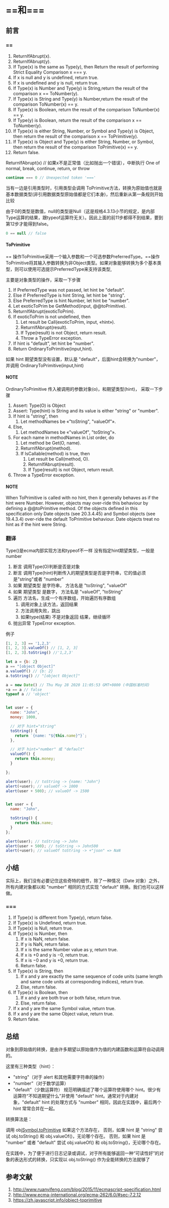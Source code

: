 # ==和===

## 前言

### ==

1. ReturnIfAbrupt(x).
2. ReturnIfAbrupt(y).
3. If Type(x) is the same as Type(y), then Return the result of performing Strict Equality Comparison x === y.
4. If x is null and y is undefined, return true.
5. If x is undefined and y is null, return true.
6. If Type(x) is Number and Type(y) is String,return the result of the comparison x == ToNumber(y).
7. If Type(x) is String and Type(y) is Number,return the result of the comparison ToNumber(x) == y.
8. If Type(x) is Boolean, return the result of the comparison ToNumber(x) == y.
9. If Type(y) is Boolean, return the result of the comparison x == ToNumber(y).
10. If Type(x) is either String, Number, or Symbol and Type(y) is Object, then return the result of the comparison x == ToPrimitive(y).
11. If Type(x) is Object and Type(y) is either String, Number, or Symbol, then return the result of the comparison ToPrimitive(x) == y.
12. Return false.

ReturnIfAbrupt(x)
// 如果x不是正常值（比如抛出一个错误），中断执行  One of normal, break, continue, return, or throw

```javascript
continue === 0 // Unexpected token '==='
```

当有一边是引用类型时，引用类型会调用 ToPrimitive方法，转换为原始值也就是基本数据类型(非引用数据类型原始值都是它们本身)，然后重新从第一条规则开始比较

由于0的类型是数值，null的类型是Null（这是规格4.3.13小节的规定，是内部Type运算的结果，跟typeof运算符无关）。因此上面的前11步都得不到结果，要到第12步才能得到false。

```javascript
0 == null // false
```

#### ToPrimitive

== 操作ToPrimitive采用一个输入参数和一个可选参数PreferredType。==操作ToPrimitive将其输入参数转换为非Object类型。如果对象能够转换为多个基本类型，则可以使用可选提示PreferredType来支持该类型,

主要是对象类型的操作，采取一下步骤

1. If PreferredType was not passed, let hint be "default".
2. Else if PreferredType is hint String, let hint be "string".
3. Else PreferredType is hint Number, let hint be "number".
4. Let exoticToPrim be GetMethod(input, @@toPrimitive).
5. ReturnIfAbrupt(exoticToPrim).
6. If exoticToPrim is not undefined, then
    1. Let result be Call(exoticToPrim, input, «hint»).
    2. ReturnIfAbrupt(result).
    3. If Type(result) is not Object, return result.
    4. Throw a TypeError exception.
7. If hint is "default", let hint be "number".
8. Return OrdinaryToPrimitive(input,hint).

如果 hint 期望类型没有设置，默认是 "default"，后面hint会转换为"number"，并调用 OrdinaryToPrimitive(input,hint)

#### NOTE

OrdinaryToPrimitive 传入被调用的参数对象(o)，和期望类型(hint)， 采取一下步骤

1. Assert: Type(O) is Object
2. Assert: Type(hint) is String and its value is either "string" or "number".
3. If hint is "string", then
    1. Let methodNames be «"toString", "valueOf"».
4. Else,
    1. Let methodNames be «"valueOf", "toString"».
5. For each name in methodNames in List order, do
    1. Let method be Get(O, name).
    2. ReturnIfAbrupt(method).
    3. If IsCallable(method) is true, then
       1. Let result be Call(method, O).
       2. ReturnIfAbrupt(result).
       3. If Type(result) is not Object, return result.
6. Throw a TypeError exception.

#### NOTE

 When ToPrimitive is called with no hint, then it generally behaves as if the hint were Number. However, objects may over-ride this behaviour by defining a @@toPrimitive method. Of the objects defined in this specification only Date objects (see 20.3.4.45) and Symbol objects (see 19.4.3.4) over-ride the default ToPrimitive behaviour. Date objects treat no hint as if the hint were String.

### 翻译

Type()是ecma内部实现方法和typeof不一样
没有指定hint期望类型，一般是number

1. 断言 调用Type(O)判断是否是对象
2. 断言 调用Type(hint)判断传入的期望类型是否是字符串，它的值必须是"string"或者 "number"
3. 如果 期望类型 是字符串， 方法名是 "toString", "valueOf"
4. 如果 期望类型 是数字， 方法名是 "valueOf", "toString"
5. 遍历 方法名，生成一个有序数组，开始遍历有序数组
   1. 调用对象上该方法，返回结果
   2. 方法调用失败，跳出
   3. 如果type(结果) 不是对象返回 结果，继续循环
6. 抛出异常 TypeError exception.

例子

```javascript
[1, 2, 3] == '1,2,3'
[1, 2, 3].valueOf() // [1, 2, 3]
[1, 2, 3].toString() //'1,2,3'

let a = {b: 2}
a == "[object Object]"
a.valueOf() // {b: 2}
a.toString() // "[object Object]"
```

```javascript
a = new Date() // Thu May 28 2020 11:05:53 GMT+0800 (中国标准时间)
+a == a // false
typeof a // 'object'
```

```javascript

let user = {
  name: "John",
  money: 1000,

  // 对于 hint="string"
  toString() {
    return `{name: "${this.name}"}`;
  },

  // 对于 hint="number" 或 "default"
  valueOf() {
    return this.money;
  }

};

alert(user); // toString -> {name: "John"}
alert(+user); // valueOf -> 1000
alert(user + 500); // valueOf -> 1500
```

```javascript

let user = {
  name: "John",

  toString() {
    return this.name;
  }
};

alert(user); // toString -> John
alert(user + 500); // toString -> John500
alert(+user); // valueOf toString -> +"json" => NaN
```

## 小结

实际上，我们没有必要记住这些奇特的细节，除了一种情况（Date 对象）之外，所有内建对象都以和 "number" 相同的方式实现 "default" 转换。我们也可以这样做。

### ===

1. If Type(x) is different from Type(y), return false.
2. If Type(x) is Undefined, return true.
3. If Type(x) is Null, return true.
4. If Type(x) is Number, then
    1. If x is NaN, return false.
    2. If y is NaN, return false.
    3. If x is the same Number value as y, return true.
    4. If x is +0 and y is −0, return true.
    5. If x is −0 and y is +0, return true.
    6. Return false.
5. If Type(x) is String, then
    1. If x and y are exactly the same sequence of code units (same length and same code units at corresponding indices), return true.
    2. Else, return false.
6. If Type(x) is Boolean, then
    1. If x and y are both true or both false, return true.
    2. Else, return false.
7. If x and y are the same Symbol value, return true.
8. If x and y are the same Object value, return true.
9. Return false.

## 总结

对象到原始值的转换，是由许多期望以原始值作为值的内建函数和运算符自动调用的。

这里有三种类型（hint）：

- "string"（对于 alert 和其他需要字符串的操作）
- "number"（对于数学运算）
- "default"（少数运算符）
规范明确描述了哪个运算符使用哪个 hint。很少有运算符“不知道期望什么”并使用 "default" hint。通常对于内建对象，"default" hint 的处理方式与 "number" 相同，因此在实践中，最后两个 hint 常常合并在一起。

转换算法是：

调用 obj[Symbol.toPrimitive](hint) 如果这个方法存在，
    否则，如果 hint 是 "string"
尝试 obj.toString() 和 obj.valueOf()，无论哪个存在。
    否则，如果 hint 是 "number" 或者 "default"
尝试 obj.valueOf() 和 obj.toString()，无论哪个存在。

在实践中，为了便于进行日志记录或调试，对于所有能够返回一种“可读性好”的对象的表达形式的转换，只实现以 obj.toString() 作为全能转换的方法就够了

## 参考文献

1. <http://www.ruanyifeng.com/blog/2015/11/ecmascript-specification.html>
2. <http://www.ecma-international.org/ecma-262/6.0/#sec-7.2.12>
3. <https://zh.javascript.info/object-toprimitive>
